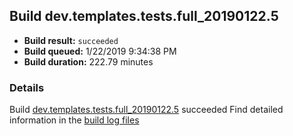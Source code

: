 ## Build dev.templates.tests.full_20190122.5
- **Build result:** `succeeded`
- **Build queued:** 1/22/2019 9:34:38 PM
- **Build duration:** 222.79 minutes
### Details
Build [dev.templates.tests.full_20190122.5](https://winappstudio.visualstudio.com/web/build.aspx?pcguid=a4ef43be-68ce-4195-a619-079b4d9834c2&builduri=vstfs%3a%2f%2f%2fBuild%2fBuild%2f26952) succeeded
Find detailed information in the [build log files](https://uwpctdiags.blob.core.windows.net/buildlogs/dev.templates.tests.full_20190122.5_logs.zip)
